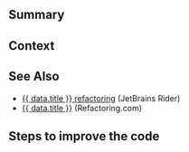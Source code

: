 
## Summary

## Context

## See Also

* [{{ data.title }} refactoring](https://www.jetbrains.com/help/rider/Main_Set_of_Refactorings.html) (JetBrains Rider)
* [{{ data.title }}](https://refactoring.com/catalog/) (Refactoring.com)

## Steps to improve the code

